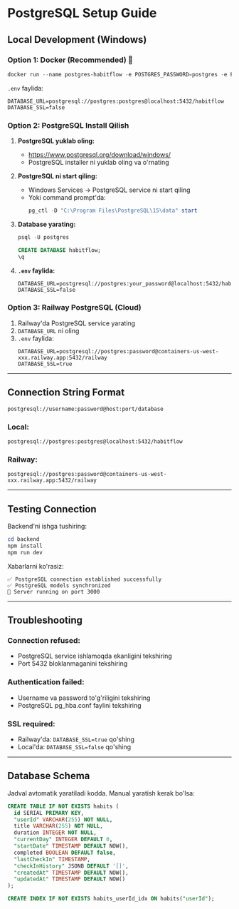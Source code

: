 # PostgreSQL Setup Guide

## Local Development (Windows)

### Option 1: Docker (Recommended) 🐳

```powershell
docker run --name postgres-habitflow -e POSTGRES_PASSWORD=postgres -e POSTGRES_DB=habitflow -p 5432:5432 -d postgres:15
```

`.env` faylida:
```env
DATABASE_URL=postgresql://postgres:postgres@localhost:5432/habitflow
DATABASE_SSL=false
```

### Option 2: PostgreSQL Install Qilish

1. **PostgreSQL yuklab oling:**
   - https://www.postgresql.org/download/windows/
   - PostgreSQL installer ni yuklab oling va o'rnating

2. **PostgreSQL ni start qiling:**
   - Windows Services → PostgreSQL service ni start qiling
   - Yoki command prompt'da:
     ```powershell
     pg_ctl -D "C:\Program Files\PostgreSQL\15\data" start
     ```

3. **Database yarating:**
   ```powershell
   psql -U postgres
   ```
   ```sql
   CREATE DATABASE habitflow;
   \q
   ```

4. **`.env` faylida:**
   ```env
   DATABASE_URL=postgresql://postgres:your_password@localhost:5432/habitflow
   DATABASE_SSL=false
   ```

### Option 3: Railway PostgreSQL (Cloud)

1. Railway'da PostgreSQL service yarating
2. `DATABASE_URL` ni oling
3. `.env` faylida:
   ```env
   DATABASE_URL=postgresql://postgres:password@containers-us-west-xxx.railway.app:5432/railway
   DATABASE_SSL=true
   ```

---

## Connection String Format

```
postgresql://username:password@host:port/database
```

### Local:
```
postgresql://postgres:postgres@localhost:5432/habitflow
```

### Railway:
```
postgresql://postgres:password@containers-us-west-xxx.railway.app:5432/railway
```

---

## Testing Connection

Backend'ni ishga tushiring:
```powershell
cd backend
npm install
npm run dev
```

Xabarlarni ko'rasiz:
```
✅ PostgreSQL connection established successfully
✅ PostgreSQL models synchronized
🚀 Server running on port 3000
```

---

## Troubleshooting

### Connection refused:
- PostgreSQL service ishlamoqda ekanligini tekshiring
- Port 5432 bloklanmaganini tekshiring

### Authentication failed:
- Username va password to'g'riligini tekshiring
- PostgreSQL pg_hba.conf faylini tekshiring

### SSL required:
- Railway'da: `DATABASE_SSL=true` qo'shing
- Local'da: `DATABASE_SSL=false` qo'shing

---

## Database Schema

Jadval avtomatik yaratiladi kodda. Manual yaratish kerak bo'lsa:

```sql
CREATE TABLE IF NOT EXISTS habits (
  id SERIAL PRIMARY KEY,
  "userId" VARCHAR(255) NOT NULL,
  title VARCHAR(255) NOT NULL,
  duration INTEGER NOT NULL,
  "currentDay" INTEGER DEFAULT 0,
  "startDate" TIMESTAMP DEFAULT NOW(),
  completed BOOLEAN DEFAULT false,
  "lastCheckIn" TIMESTAMP,
  "checkInHistory" JSONB DEFAULT '[]',
  "createdAt" TIMESTAMP DEFAULT NOW(),
  "updatedAt" TIMESTAMP DEFAULT NOW()
);

CREATE INDEX IF NOT EXISTS habits_userId_idx ON habits("userId");
```

